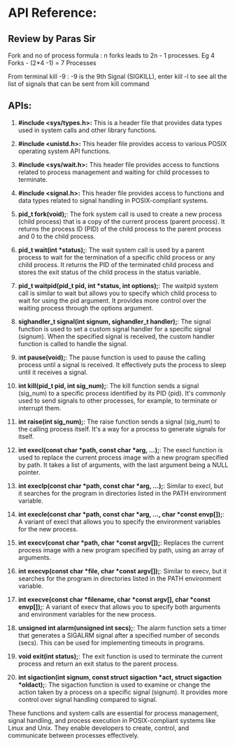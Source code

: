 
# API Reference: 

## Review by Paras Sir
Fork and no of process formula : n forks leads to 2n - 1 processes. Eg 4 Forks - (2*4 -1) = 7 Processes

From terminal kill -9 <pid> : -9 is the 9th Signal (SIGKILL), enter kill -l to see all the list of signals that can be sent from kill command

## APIs:
1. **#include <sys/types.h>:** This is a header file that provides data types used in system calls and other library functions.

2. **#include <unistd.h>:** This header file provides access to various POSIX operating system API functions.

3. **#include <sys/wait.h>:** This header file provides access to functions related to process management and waiting for child processes to terminate.

4. **#include <signal.h>:** This header file provides access to functions and data types related to signal handling in POSIX-compliant systems.

5. **pid_t fork(void);**: The fork system call is used to create a new process (child process) that is a copy of the current process (parent process). It returns the process ID (PID) of the child process to the parent process and 0 to the child process.

6. **pid_t wait(int *status);**: The wait system call is used by a parent process to wait for the termination of a specific child process or any child process. It returns the PID of the terminated child process and stores the exit status of the child process in the status variable.

7. **pid_t waitpid(pid_t pid, int *status, int options);**: The waitpid system call is similar to wait but allows you to specify which child process to wait for using the pid argument. It provides more control over the waiting process through the options argument.

8. **sighandler_t signal(int signum, sighandler_t handler);**: The signal function is used to set a custom signal handler for a specific signal (signum). When the specified signal is received, the custom handler function is called to handle the signal.

9. i**nt pause(void);**: The pause function is used to pause the calling process until a signal is received. It effectively puts the process to sleep until it receives a signal.

10. **int kill(pid_t pid, int sig_num);**: The kill function sends a signal (sig_num) to a specific process identified by its PID (pid). It's commonly used to send signals to other processes, for example, to terminate or interrupt them.

11. **int raise(int sig_num);**: The raise function sends a signal (sig_num) to the calling process itself. It's a way for a process to generate signals for itself.

12. **int execl(const char *path, const char *arg, ...);**: The execl function is used to replace the current process image with a new program specified by path. It takes a list of arguments, with the last argument being a NULL pointer.

13. **int execlp(const char *path, const char *arg, ...);**: Similar to execl, but it searches for the program in directories listed in the PATH environment variable.

14. **int execle(const char *path, const char *arg, ..., char *const envp[]);**: A variant of execl that allows you to specify the environment variables for the new process.

15. **int execv(const char *path, char *const argv[]);**: Replaces the current process image with a new program specified by path, using an array of arguments.

16. **int execvp(const char *file, char *const argv[]);**: Similar to execv, but it searches for the program in directories listed in the PATH environment variable.

17. **int execve(const char *filename, char *const argv[], char *const envp[]);**: A variant of execv that allows you to specify both arguments and environment variables for the new process.

18. **unsigned int alarm(unsigned int secs);**: The alarm function sets a timer that generates a SIGALRM signal after a specified number of seconds (secs). This can be used for implementing timeouts in programs.

19. **void exit(int status);**: The exit function is used to terminate the current process and return an exit status to the parent process.

20. **int sigaction(int signum, const struct sigaction *act, struct sigaction *oldact);**: The sigaction function is used to examine or change the action taken by a process on a specific signal (signum). It provides more control over signal handling compared to signal.

These functions and system calls are essential for process management, signal handling, and process execution in POSIX-compliant systems like Linux and Unix. They enable developers to create, control, and communicate between processes effectively.
